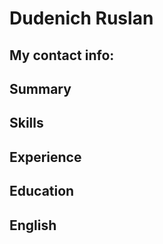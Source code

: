 # Dudenich Ruslan

## My contact info:

## Summary

## Skills

## Experience

## Education

## English
